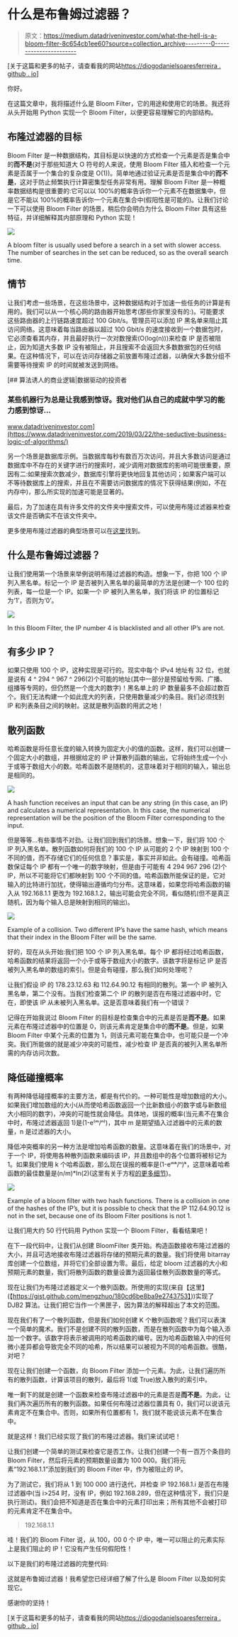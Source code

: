 # 什么是布鲁姆过滤器？

> 原文：<https://medium.datadriveninvestor.com/what-the-hell-is-a-bloom-filter-8c654cb1ee60?source=collection_archive---------0----------------------->

[关于这篇和更多的帖子，请查看我的网站[https://diogodanielsoaresferreira . github . io](https://diogodanielsoaresferreira.github.io/)]

你好。

在这篇文章中，我将描述什么是 Bloom Filter，它的用途和使用它的场景。我还将从头开始用 Python 实现一个 Bloom Filter，以便更容易理解它的内部结构。

## 布隆过滤器的目标

Bloom Filter 是一种数据结构，其目标是以快速的方式检查一个元素是否是集合中的**而不是**(对于那些知道大 O 符号的人来说，使用 Bloom Filter 插入和检查一个元素是否属于一个集合的复杂度是 O(1))。简单地通过验证元素是否是集合中的**而不是**，这对于防止频繁执行计算密集型任务非常有用。理解 Bloom Filter 是一种概率数据结构是很重要的:它可以以 100%的概率告诉你一个元素不在数据集中，但是它不能以 100%的概率告诉你一个元素在集合中(假阳性是可能的)。让我们讨论一下可以使用 Bloom Filter 的场景，稍后你会明白为什么 Bloom Filter 具有这些特征，并详细解释其内部原理和 Python 实现！

![](img/7dd96c220ae86ebfd6965cbe00035eb6.png)

A bloom filter is usually used before a search in a set with slower access. The number of searches in the set can be reduced, so as the overall search time.

## 情节

让我们考虑一些场景，在这些场景中，这种数据结构对于加速一些任务的计算是有用的。我们可以从一个核心网的路由器开始思考(那些你家里没有的:)。可能要求这些路由器的上行链路速度超过 100 Gbit/s。管理员可以添加 IP 黑名单来阻止其访问网络。这意味着每当路由器以超过 100 Gbit/s 的速度接收到一个数据包时，它必须查看其内存，并且最好执行一次对数搜索(O(log(n)))来检查 IP 是否被阻止，因为知道大多数 IP 没有被阻止，并且搜索不会返回大多数数据包的任何结果。在这种情况下，可以在访问存储器之前放置布隆过滤器，以确保大多数分组不需要等待搜索 IP 的时间就被发送到网络。

[](https://www.datadriveninvestor.com/2019/03/22/the-seductive-business-logic-of-algorithms/) [## 算法诱人的商业逻辑|数据驱动的投资者

### 某些机器行为总是让我感到惊讶。我对他们从自己的成就中学习的能力感到惊讶…

www.datadriveninvestor.com](https://www.datadriveninvestor.com/2019/03/22/the-seductive-business-logic-of-algorithms/) 

另一个场景是数据库示例。当数据库每秒有数百万次访问，并且大多数访问是通过数据库中不存在的关键字进行的搜索时，减少调用对数据库的影响可能很重要，原因有二:如果搜索次数减少，数据库引擎将更快地回复其他访问；如果客户端可以不等待数据库上的搜索，并且在不需要访问数据库的情况下获得结果(例如，不在内存中)，那么所实现的加速可能是显著的。

最后，为了加速在具有许多文件的文件夹中搜索文件，可以使用布隆过滤器来检查该文件是否确实不在该文件夹中。

更多使用布隆过滤器的典型场景可以在[这里](https://en.wikipedia.org/wiki/Bloom_filter#Examples)找到。

## 什么是布鲁姆过滤器？

让我们使用第一个场景来举例说明布隆过滤器的构造。想象一下，你把 100 个 IP 列入黑名单。标记一个 IP 是否被列入黑名单的最简单的方法是创建一个 100 位的列表，每一位是一个 IP。如果一个 IP 被列入黑名单，我们将该 IP 的位置标记为‘1’，否则为‘0’。

![](img/0113cc14714a3259af8609c824e2a081.png)

In this Bloom Filter, the IP number 4 is blacklisted and all other IP’s are not.

## 有多少 IP？

如果只使用 100 个 IP，这种实现是可行的。现实中每个 IPv4 地址有 32 位，也就是说有 4 ^ 294 ^ 967 ^ 296(2)个可能的地址(其中一部分是预留给专网、广播、组播等专网的，但仍然是一个庞大的数字)！黑名单上的 IP 数量最多不会超过数百个。我们无法构建一个如此庞大的列表，只使用数量减少的条目。我们必须找到 IP 和列表条目之间的映射。这就是散列函数的用武之地！

## 散列函数

哈希函数是将任意长度的输入转换为固定大小的值的函数。这样，我们可以创建一个固定大小的数组，并根据给定的 IP 计算散列函数的输出，它将始终生成一个小于或等于数组大小的数。哈希函数不是随机的，这意味着对于相同的输入，输出总是相同的。

![](img/7cc9f1468b3e61c35605f5610a5dc2e4.png)

A hash function receives an input that can be any string (in this case, an IP) and calculates a numerical representation. In this case, the numerical representation will be the position of the Bloom Filter corresponding to the input.

但是等等…有些事情不对劲。让我们回到我们的场景。想象一下，我们将 100 个 IP 列入黑名单。散列函数如何将我们的 100 个 IP 从可能的 2 个 IP 映射到 100 个不同的值，而不存储它们的任何信息？事实是，事实并非如此。会有碰撞。哈希函数保证每个 IP 都有一个唯一的数字映射，但是由于可能有 4 294 967 296 (2)个 IP，所以不可能将它们都映射到 100 个不同的值。哈希函数所能保证的是，它对输入的比特进行加扰，使得输出遵循均匀分布。这意味着，如果您将哈希函数的输入从 192.168.1.1 更改为 192.168.1.2，输出可能会完全不同，看似随机(但不是真正随机，因为每个输入总是映射到相同的输出)。

![](img/c589f716b9d43750e4f657e43db2e9f7.png)

Example of a collision. Two different IP’s have the same hash, which means that their index in the Bloom Filter will be the same.

好的，现在从头开始:我们把 100 个 IP 列入黑名单。每个 IP 都将经过哈希函数，哈希函数的结果将返回一个小于或等于数组大小的数字。该数字将是标记 IP 是否被列入黑名单的数组的索引。但是会有碰撞，那么我们如何处理呢？

让我们假设 IP 的 178.23.12.63 和 112.64.90.12 有相同的散列。第一个 IP 被列入黑名单，第二个没有。当我们检查第二个 IP 的散列是否在布隆过滤器中时，它在，即使该 IP 从未被列入黑名单。这是否意味着我们有一个错误？

记得在开始我说过 Bloom Filter 的目标是检查集合中的元素是否是**而不是**。如果元素在布隆过滤器中的位置是 0，则该元素肯定是集合中的**而不是**。但是，如果 Bloom Filter 中某个元素的位置为 1，则该元素可能在集合中，也可能只是一个冲突。我们所能做的就是减少冲突的可能性，减少检查 IP 是否真的被列入黑名单所需的内存访问次数。

## 降低碰撞概率

有两种降低碰撞概率的主要方法，都是有代价的。一种可能性是增加数组的大小。如果我们增加数组的大小(从而使哈希函数返回一个比新数组小的数字或与新数组大小相同的数字)，冲突的可能性就会降低。具体地，误报的概率(当元素不在集合中时，布隆过滤器返回 1)是(1-e⁽ᵐ/ⁿ⁾)，其中 m 是期望插入过滤器中的元素的数量，n 是过滤器的大小。

降低冲突概率的另一种方法是增加哈希函数的数量。这意味着在我们的场景中，对于一个 IP，将使用各种散列函数来编码该 IP，并且数组中的各个位置将被标记为 1。如果我们使用 k 个哈希函数，那么现在误报的概率是(1-eᵐᵏ/ⁿ)ᵏ，这意味着哈希函数的最佳数量是(n/m)*ln(2)(这里有关于方程[的更多细节](https://en.wikipedia.org/wiki/Bloom_filter#Probability_of_false_positives))。

![](img/d22d9e8b348de8700907388ac11edf64.png)

Example of a bloom filter with two hash functions. There is a collision in one of the hashes of the IP’s, but it is possible to check that the IP 112.64.90.12 is not in the set, because one of its Bloom Filter positions is not 1.

让我们用大约 50 行代码用 Python 实现一个 Bloom Filter，看看结果吧！

在下一段代码中，让我们从创建 BloomFilter 类开始。构造函数接收布隆过滤器的大小，并且可选地接收布隆过滤器将存储的预期元素的数量。我们将使用 bitarray 库创建一个位数组，并将它们全部设置为零。最后，给定 bloom 过滤器的大小和预期元素的数量，我们将散列函数的数量设置为返回最佳散列函数数量的等式。

现在让我们为布隆过滤器定义一个散列函数。所使用的实现(来自【这里】(【https://gist.github.com/mengzhuo/180cd6be8ba9e2743753】))实现了 DJB2 算法。让我们把它当作一个黑匣子，因为算法的解释超出了本文的范围。

现在我们有了一个散列函数，但是我们如何创建 K 个散列函数呢？我们可以表演一个简单的魔术。我们不是创建不同的散列函数，而是在散列函数中为每个输入添加一个数字。该数字将表示被调用的哈希函数的编号。因为哈希函数输入中的任何微小差异都会导致完全不同的哈希，所以结果可以被视为不同的哈希函数。很酷，对吧？

现在让我们创建一个函数，向 Bloom Filter 添加一个元素。为此，让我们遍历所有的散列函数，计算该项目的散列，最后将 1(或 True)放入散列的索引中。

唯一剩下的就是创建一个函数来检查布隆过滤器中的元素是否是**而不是**。为此，让我们再次遍历所有的散列函数。如果任何布隆过滤器位置具有 0，我们可以说该元素肯定不在集合中。否则，如果所有位置都有 1，我们就不能说该元素不在集合中。

就是这样！我们已经实现了我们的布隆过滤器。我们来试试吧！

让我们创建一个简单的测试来检查它是否工作。让我们创建一个有一百万个条目的 Bloom Filter，然后将元素的预期数量设置为 100 000。我们将元素“192.168.1.1”添加到我们的 Bloom Filter 中，作为被阻止的 IP。

为了测试它，我们将从 1 到 100 000 进行迭代，并检查 IP 192.168.1.i 是否在布隆过滤器中(当 i>254 时，没有 IP，例如 192.168.289，但在这种情况下，我们只是执行测试)。我们会把不知道是否在集合中的元素打印出来；所有其他不会被打印的元素肯定不在集合中。

> 192.168.1.1

哇！我们的 Bloom Filter 说，从 100，00 0 个 IP 中，唯一可以阻止的元素实际上是我们阻止的 IP！它没有产生任何假阳性！

以下是我们的布隆过滤器的完整代码:

这就是布鲁姆过滤器！我希望您已经详细了解了什么是 Bloom Filter 以及如何实现它。

感谢你的坚持！

[关于这篇和更多的帖子，请查看我的网站[https://diogodanielsoaresferreira . github . io](https://diogodanielsoaresferreira.github.io/)]